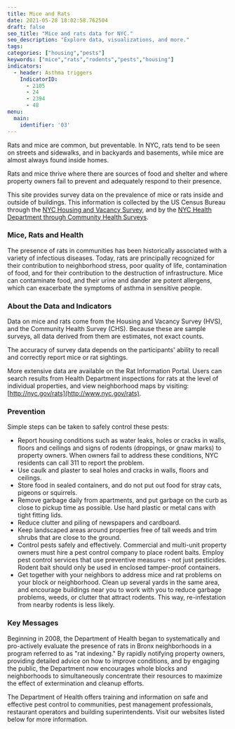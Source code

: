 ```yaml
---
title: Mice and Rats
date: 2021-05-28 18:02:58.762504
draft: false
seo_title: "Mice and rats data for NYC."
seo_description: "Explore data, visualizations, and more."
tags: 
categories: ["housing","pests"]
keywords: ["mice","rats","rodents","pests","housing"]
indicators:
  - header: Asthma triggers
    IndicatorID:
      - 2105
      - 24
      - 2394
      - 48
menu:
  main:
    identifier: '03'
---
```


Rats and mice are common, but preventable. In NYC, rats tend to be seen on streets and sidewalks, and in backyards and basements, while mice are almost always found inside homes.

Rats and mice thrive where there are sources of food and shelter and where property owners fail to prevent and adequately respond to their presence.

This site provides survey data on the prevalence of mice or rats inside and outside of buildings. This information is collected by the US Census Bureau through the [NYC Housing and Vacancy Survey](http://www.census.gov/housing/nychvs/), and by the [NYC Health Department through Community Health Surveys](http://www1.nyc.gov/site/doh/data/data-sets/community-health-survey.page).

### Mice, Rats and Health

The presence of rats in communities has been historically associated with a variety of infectious diseases. Today, rats are principally recognized for their contribution to neighborhood stress, poor quality of life, contamination of food, and for their contribution to the destruction of infrastructure. Mice can contaminate food, and their urine and dander are potent allergens, which can exacerbate the symptoms of asthma in sensitive people.

### About the Data and Indicators

Data on mice and rats come from the Housing and Vacancy Survey (HVS), and the Community Health Survey (CHS). Because these are sample surveys, all data derived from them are estimates, not exact counts.   
  
The accuracy of survey data depends on the participants' ability to recall and correctly report mice or rat sightings.   
  
More extensive data are available on the Rat Information Portal. Users can search results from Health Department inspections for rats at the level of individual properties, and view neighborhood maps by visiting: [http://nyc.gov/rats](http://www.nyc.gov/rats).

### Prevention

Simple steps can be taken to safely control these pests:


* Report housing conditions such as water leaks, holes or cracks in walls, floors and ceilings and signs of rodents (droppings, or gnaw marks) to property owners. When owners fail to address these conditions, NYC residents can call 311 to report the problem.
* Use caulk and plaster to seal holes and cracks in walls, floors and ceilings.
* Store food in sealed containers, and do not put out food for stray cats, pigeons or squirrels.
* Remove garbage daily from apartments, and put garbage on the curb as close to pickup time as possible. Use hard plastic or metal cans with tight fitting lids.
* Reduce clutter and piling of newspapers and cardboard.
* Keep landscaped areas around properties free of tall weeds and trim shrubs that are close to the ground.
* Control pests safely and effectively. Commercial and multi-unit property owners must hire a pest control company to place rodent baits. Employ pest control services that use preventive measures - not just pesticides. Rodent bait should only be used in enclosed tamper-proof containers.
* Get together with your neighbors to address mice and rat problems on your block or neighborhood. Clean up several yards in the same area, and encourage buildings near you to work with you to reduce garbage problems, weeds, or clutter that attract rodents. This way, re-infestation from nearby rodents is less likely.

### Key Messages

Beginning in 2008, the Department of Health began to systematically and pro-actively evaluate the presence of rats in Bronx neighborhoods in a program referred to as "rat indexing." By rapidly notifying property owners, providing detailed advice on how to improve conditions, and by engaging the public, the Department now encourages whole blocks and neighborhoods to simultaneously concentrate their resources to maximize the effect of extermination and cleanup efforts.   
  
The Department of Health offers training and information on safe and effective pest control to communities, pest management professionals, restaurant operators and building superintendents. Visit our websites listed below for more information.